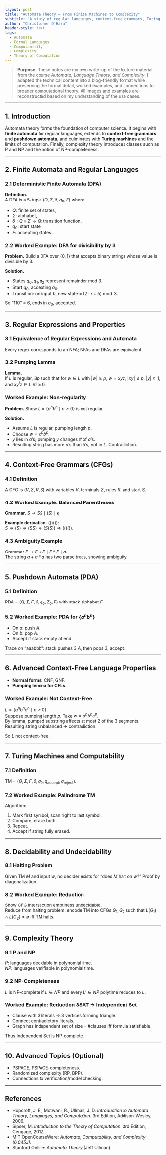 ```yaml
---
layout: post
title: "Automata Theory — From Finite Machines to Complexity"
subtitle: "A study of regular languages, context-free grammars, Turing machines, and NP-completeness"
author: "Christopher O'Hara"
header-style: text
tags:
  - Automata
  - Formal Languages
  - Computability
  - Complexity
  - Theory of Computation
---
```


> **Purpose.** These notes are my own write-up of the lecture material from the course *Automata, Language Theory, and Complexity*. I adapted the technical content into a blog-friendly format while preserving the formal detail, worked examples, and connections to broader computational theory. All images and examples are reconstructed based on my understanding of the use cases.

---

## 1. Introduction

Automata theory forms the foundation of computer science. It begins with **finite automata** for regular languages, extends to **context-free grammars** and **pushdown automata**, and culminates with **Turing machines** and the limits of computation. Finally, complexity theory introduces classes such as P and NP and the notion of NP-completeness.

---

## 2. Finite Automata and Regular Languages

### 2.1 Deterministic Finite Automata (DFA)

**Definition.**  
A DFA is a 5-tuple $(Q, \Sigma, \delta, q_0, F)$ where  
- $Q$: finite set of states,  
- $\Sigma$: alphabet,  
- $\delta: Q \times \Sigma \to Q$: transition function,  
- $q_0$: start state,  
- $F$: accepting states.

### 2.2 Worked Example: DFA for divisibility by 3

**Problem.** Build a DFA over $\{0,1\}$ that accepts binary strings whose value is divisible by 3.  

**Solution.**  
- States $q_0, q_1, q_2$ represent remainder mod 3.  
- Start $q_0$, accepting $q_0$.  
- Transition: on input $b$, new state = $(2 \cdot r + b) \bmod 3$.  

So “110” = 6, ends in $q_0$, accepted.

---

## 3. Regular Expressions and Properties

### 3.1 Equivalence of Regular Expressions and Automata

Every regex corresponds to an NFA; NFAs and DFAs are equivalent.

### 3.2 Pumping Lemma

**Lemma.**  
If $L$ is regular, $\exists p$ such that for $w \in L$ with $|w|\geq p$, $w=xyz$, $|xy|\leq p$, $|y|\geq1$, and $xy^iz \in L$ $\forall i \geq 0$.

### Worked Example: Non-regularity

**Problem.** Show $L=\{a^n b^n \mid n \geq 0\}$ is not regular.  

**Solution.**  
- Assume $L$ is regular, pumping length $p$.  
- Choose $w=a^p b^p$.  
- $y$ lies in $a$’s; pumping $y$ changes # of $a$’s.  
- Resulting string has more $a$’s than $b$’s, not in $L$. Contradiction.

---

## 4. Context-Free Grammars (CFGs)

### 4.1 Definition

A CFG is $(V, \Sigma, R, S)$ with variables $V$, terminals $\Sigma$, rules $R$, and start $S$.

### 4.2 Worked Example: Balanced Parentheses

**Grammar.** $S \to SS \mid (S) \mid \epsilon$  

**Example derivation.** $(()())$:  
$S \Rightarrow (S) \Rightarrow (SS) \Rightarrow (S(S)) \Rightarrow (()())$.

### 4.3 Ambiguity Example

Grammar $E \to E+E \mid E*E \mid a$.  
The string $a+a*a$ has two parse trees, showing ambiguity.

---

## 5. Pushdown Automata (PDA)

### 5.1 Definition

PDA = $(Q, \Sigma, \Gamma, \delta, q_0, Z_0, F)$ with stack alphabet $\Gamma$.

### 5.2 Worked Example: PDA for $\{a^n b^n\}$

- On $a$: push $A$.  
- On $b$: pop $A$.  
- Accept if stack empty at end.  

Trace on “aaabbb”: stack pushes 3 $A$, then pops 3, accept.

---

## 6. Advanced Context-Free Language Properties

- **Normal forms:** CNF, GNF.  
- **Pumping lemma for CFLs.**  

### Worked Example: Not Context-Free

$L=\{a^n b^n c^n \mid n\geq0\}$.  
Suppose pumping length $p$. Take $w=a^p b^p c^p$.  
By lemma, pumped substring affects at most 2 of the 3 segments.  
Resulting string unbalanced → contradiction.  

So $L$ not context-free.

---

## 7. Turing Machines and Computability

### 7.1 Definition

TM = $(Q, \Sigma, \Gamma, \delta, q_0, q_{\text{accept}}, q_{\text{reject}})$.  

### 7.2 Worked Example: Palindrome TM

Algorithm:  
1. Mark first symbol, scan right to last symbol.  
2. Compare, erase both.  
3. Repeat.  
4. Accept if string fully erased.

---

## 8. Decidability and Undecidability

### 8.1 Halting Problem

Given TM $M$ and input $w$, no decider exists for “does $M$ halt on $w$?” Proof by diagonalization.

### 8.2 Worked Example: Reduction

Show CFG intersection emptiness undecidable.  
Reduce from halting problem: encode TM into CFGs $G_1, G_2$ such that $L(G_1)\cap L(G_2)\neq \emptyset$ iff TM halts.  

---

## 9. Complexity Theory

### 9.1 P and NP

$P$: languages decidable in polynomial time.  
$NP$: languages verifiable in polynomial time.

### 9.2 NP-Completeness

$L$ is NP-complete if $L\in NP$ and every $L'\in NP$ polytime reduces to $L$.

### Worked Example: Reduction 3SAT → Independent Set

- Clause with 3 literals → 3 vertices forming triangle.  
- Connect contradictory literals.  
- Graph has independent set of size = #clauses iff formula satisfiable.  

Thus Independent Set is NP-complete.

---

## 10. Advanced Topics (Optional)

- PSPACE, PSPACE-completeness.  
- Randomized complexity (RP, BPP).  
- Connections to verification/model checking.

---

## References

- Hopcroft, J. E., Motwani, R., Ullman, J. D. *Introduction to Automata Theory, Languages, and Computation.* 3rd Edition, Addison-Wesley, 2006.  
- Sipser, M. *Introduction to the Theory of Computation.* 3rd Edition, Cengage, 2012.  
- MIT OpenCourseWare: *Automata, Computability, and Complexity (6.045J)*.  
- Stanford Online: *Automata Theory* (Jeff Ullman).
